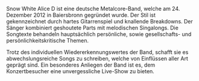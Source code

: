 Snow White Alice D ist eine deutsche Metalcore-Band, welche
am 24. Dezember 2012 in Baiersbronn gegründet wurde. Der Stil
ist gekennzeichnet durch hartes Gitarrenspiel und knallende
Breakdowns. Der Sänger kombiniert geshoutete Parts mit
melodischen Singalongs. Die Songtexte behandeln hauptsächlich
persönliche, sowie gesellschafts- und persönlichkeitskritische
Themen.

Trotz des individuellen Wiedererkennungswertes der Band,
schafft sie es abwechslungsreiche Songs zu schreiben, welche
von Einflüssen aller Art geprägt sind. Ein besonderes Anliegen
der Band ist es, dem Konzertbesucher eine unvergessliche
Live-Show zu bieten.
